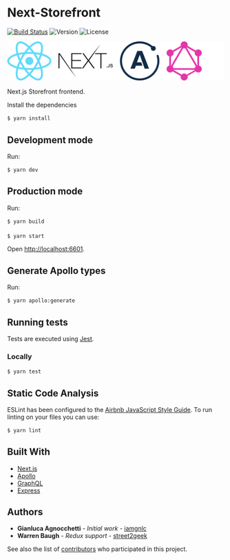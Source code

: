 # Next-Storefront

[![Build Status](https://jenkins.autorama.co.uk/buildStatus/icon?job=next-storefront%2Fdevelop)](https://jenkins.autorama.co.uk/job/next-storefront/job/develop/)
![Version](https://img.shields.io/badge/dynamic/json?color=blue&label=version&prefix=v&query=%24.version&url=https%3A%2F%2Fe49ee07a33e40aab8c7c4b39816a12eb6734f2f0%40raw.githubusercontent.com%2FAutorama%2Fnext-storefront%2Fdevelop%2Fpackage.json)
![License](https://img.shields.io/badge/dynamic/json?color=888&label=license&query=%24.license&url=https%3A%2F%2Fe49ee07a33e40aab8c7c4b39816a12eb6734f2f0%40raw.githubusercontent.com%2FAutorama%2Fnext-storefront%2Fdevelop%2Fpackage.json)

<img src="logos.png" width="640">

Next.js Storefront frontend.

Install the dependencies

```sh
$ yarn install
```

## Development mode

Run:

```sh
$ yarn dev
```

## Production mode

Run:

```sh
$ yarn build

$ yarn start
```

Open [http://localhost:6601](http://localhost:6601).

## Generate Apollo types

Run:

```sh
$ yarn apollo:generate
```

## Running tests

Tests are executed using [Jest](https://jestjs.io/).

### Locally

```sh
$ yarn test
```

## Static Code Analysis

ESLint has been configured to the [Airbnb JavaScript Style Guide](https://github.com/airbnb/javascript). To run linting on your files you can use:

```sh
$ yarn lint
```

## Built With

- [Next.js](https://nextjs.org/)
- [Apollo](https://www.apollographql.com/)
- [GraphQL](https://graphql.org/)
- [Express](https://expressjs.com/)

## Authors

- **Gianluca Agnocchetti** - _Initial work_ - [iamgnlc](https://github.com/iamgnlc)
- **Warren Baugh** - _Redux support_ - [street2geek](https://github.com/street2geek)

See also the list of
[contributors](https://github.com/Autorama/next-storefront/graphs/contributors)
who participated in this project.
